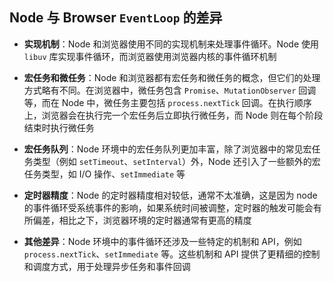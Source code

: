 ## Node 与 Browser `EventLoop` 的差异

- **实现机制**：Node 和浏览器使用不同的实现机制来处理事件循环。Node 使用 `libuv` 库实现事件循环，而浏览器使用浏览器内核的事件循环机制

- **宏任务和微任务**：Node 和浏览器都有宏任务和微任务的概念，但它们的处理方式略有不同。在浏览器中，微任务包含 `Promise`、`MutationObserver` 回调等，而在 Node 中，微任务主要包括 `process.nextTick` 回调。在执行顺序上，浏览器会在执行完一个宏任务后立即执行微任务，而 Node 则在每个阶段结束时执行微任务

- **宏任务队列**：Node 环境中的宏任务队列更加丰富，除了浏览器中的常见宏任务类型（例如 `setTimeout`、`setInterval`）外，Node 还引入了一些额外的宏任务类型，如 I/O 操作、`setImmediate` 等

- **定时器精度**：Node 的定时器精度相对较低，通常不太准确，这是因为 node 的事件循环受系统事件的影响，如果系统时间被调整，定时器的触发可能会有所偏差，相比之下，浏览器环境的定时器通常有更高的精度

- **其他差异**：Node 环境中的事件循环还涉及一些特定的机制和 API，例如 `process.nextTick`、`setImmediate` 等。这些机制和 API 提供了更精细的控制和调度方式，用于处理异步任务和事件回调